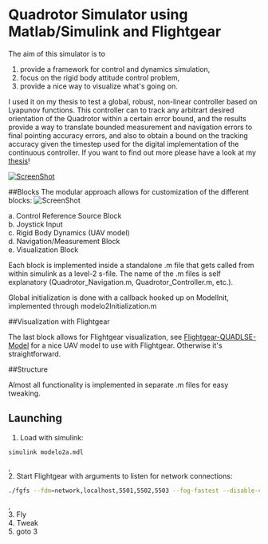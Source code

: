 # Quadrotor Simulator using Matlab/Simulink and Flightgear

The aim of this simulator is to  
1. provide a framework for control and dynamics simulation,   
2. focus on the rigid body attitude control problem,  
3. provide a nice way to visualize what's going on.  

I used it on my thesis to test a global, robust, non-linear controller based on Lyapunov functions. This controller can to track any arbitrart desired orientation of the Quadrotor within a certain error bound, and the results provide a way to translate bounded measurement and navigation errors to final pointing accuracy errors, and also to obtain a bound on the tracking accuracy given the timestep used for the digital implementation of the continuous controller. If you want to find out more please have a look at my [thesis](http://psic.fi.uba.ar/Publicaciones/Tesis/Rosito/Rosito.pdf)!

[![ScreenShot](https://github.com/clausqr/qrsim2/raw/master/clipWUM7wxO1uRY.png)](https://www.youtube.com/watch?v=WUM7wxO1uRY)

##Blocks
The modular approach allows for customization of the different blocks:
![ScreenShot](https://github.com/clausqr/qrsim2/raw/master/qrsim2-block-diagram.png)

a. Control Reference Source Block  
b. Joystick Input  
c. Rigid Body Dynamics (UAV model)  
d. Navigation/Measurement Block  
e. Visualization Block  

Each block is implemented inside a standalone .m file that gets called from within simulink as a level-2 s-file. The name of the .m files is self explanatory (Quadrotor_Navigation.m, Quadrotor_Controller.m, etc.).  

Global initialization is done with a callback hooked up on ModelInit, implemented through modelo2Initialization.m

##Visualization with Flightgear

The last block allows for Flightgear visualization, see [Flightgear-QUADLSE-Model](https://github.com/clausqr/Flightgear-QUADLSE-Model) for a nice UAV model to use with Flightgear. Otherwise it's straightforward. 

##Structure

Almost all functionality is implemented in separate .m files for easy tweaking.

## Launching

1. Load with simulink:  
```bash
simulink modelo2a.mdl  
```
,  
2. Start Flightgear with arguments to listen for network connections:  
```bash
./fgfs --fdm=network,localhost,5501,5502,5503 --fog-fastest --disable-clouds --in-air --enable-freeze --aircraft=QUADLSE  
```
,  
3. Fly  
4. Tweak  
5. goto 3  
